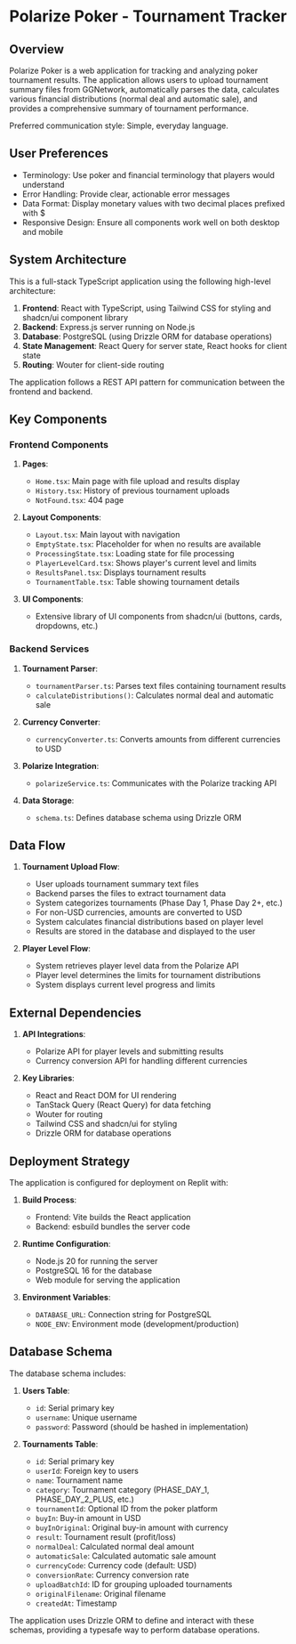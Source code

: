 # Polarize Poker - Tournament Tracker

## Overview

Polarize Poker is a web application for tracking and analyzing poker tournament results. The application allows users to upload tournament summary files from GGNetwork, automatically parses the data, calculates various financial distributions (normal deal and automatic sale), and provides a comprehensive summary of tournament performance.

Preferred communication style: Simple, everyday language.

## User Preferences

- Terminology: Use poker and financial terminology that players would understand
- Error Handling: Provide clear, actionable error messages
- Data Format: Display monetary values with two decimal places prefixed with $ 
- Responsive Design: Ensure all components work well on both desktop and mobile

## System Architecture

This is a full-stack TypeScript application using the following high-level architecture:

1. **Frontend**: React with TypeScript, using Tailwind CSS for styling and shadcn/ui component library
2. **Backend**: Express.js server running on Node.js
3. **Database**: PostgreSQL (using Drizzle ORM for database operations)
4. **State Management**: React Query for server state, React hooks for client state
5. **Routing**: Wouter for client-side routing

The application follows a REST API pattern for communication between the frontend and backend.

## Key Components

### Frontend Components

1. **Pages**:
   - `Home.tsx`: Main page with file upload and results display
   - `History.tsx`: History of previous tournament uploads
   - `NotFound.tsx`: 404 page

2. **Layout Components**:
   - `Layout.tsx`: Main layout with navigation
   - `EmptyState.tsx`: Placeholder for when no results are available
   - `ProcessingState.tsx`: Loading state for file processing
   - `PlayerLevelCard.tsx`: Shows player's current level and limits
   - `ResultsPanel.tsx`: Displays tournament results
   - `TournamentTable.tsx`: Table showing tournament details

3. **UI Components**:
   - Extensive library of UI components from shadcn/ui (buttons, cards, dropdowns, etc.)

### Backend Services

1. **Tournament Parser**:
   - `tournamentParser.ts`: Parses text files containing tournament results
   - `calculateDistributions()`: Calculates normal deal and automatic sale

2. **Currency Converter**:
   - `currencyConverter.ts`: Converts amounts from different currencies to USD

3. **Polarize Integration**:
   - `polarizeService.ts`: Communicates with the Polarize tracking API

4. **Data Storage**:
   - `schema.ts`: Defines database schema using Drizzle ORM

## Data Flow

1. **Tournament Upload Flow**:
   - User uploads tournament summary text files
   - Backend parses the files to extract tournament data
   - System categorizes tournaments (Phase Day 1, Phase Day 2+, etc.)
   - For non-USD currencies, amounts are converted to USD
   - System calculates financial distributions based on player level
   - Results are stored in the database and displayed to the user

2. **Player Level Flow**:
   - System retrieves player level data from the Polarize API
   - Player level determines the limits for tournament distributions
   - System displays current level progress and limits

## External Dependencies

1. **API Integrations**:
   - Polarize API for player levels and submitting results
   - Currency conversion API for handling different currencies

2. **Key Libraries**:
   - React and React DOM for UI rendering
   - TanStack Query (React Query) for data fetching
   - Wouter for routing
   - Tailwind CSS and shadcn/ui for styling
   - Drizzle ORM for database operations

## Deployment Strategy

The application is configured for deployment on Replit with:

1. **Build Process**:
   - Frontend: Vite builds the React application
   - Backend: esbuild bundles the server code

2. **Runtime Configuration**:
   - Node.js 20 for running the server
   - PostgreSQL 16 for the database
   - Web module for serving the application

3. **Environment Variables**:
   - `DATABASE_URL`: Connection string for PostgreSQL
   - `NODE_ENV`: Environment mode (development/production)

## Database Schema

The database schema includes:

1. **Users Table**:
   - `id`: Serial primary key
   - `username`: Unique username
   - `password`: Password (should be hashed in implementation)

2. **Tournaments Table**:
   - `id`: Serial primary key
   - `userId`: Foreign key to users
   - `name`: Tournament name
   - `category`: Tournament category (PHASE_DAY_1, PHASE_DAY_2_PLUS, etc.)
   - `tournamentId`: Optional ID from the poker platform
   - `buyIn`: Buy-in amount in USD
   - `buyInOriginal`: Original buy-in amount with currency
   - `result`: Tournament result (profit/loss)
   - `normalDeal`: Calculated normal deal amount
   - `automaticSale`: Calculated automatic sale amount
   - `currencyCode`: Currency code (default: USD)
   - `conversionRate`: Currency conversion rate
   - `uploadBatchId`: ID for grouping uploaded tournaments
   - `originalFilename`: Original filename
   - `createdAt`: Timestamp

The application uses Drizzle ORM to define and interact with these schemas, providing a typesafe way to perform database operations.